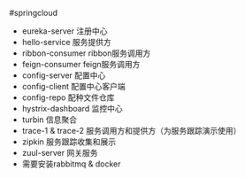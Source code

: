 #springcloud


- eureka-server 注册中心
- hello-service 服务提供方
- ribbon-consumer ribbon服务调用方
- feign-consumer feign服务调用方
- config-server 配置中心
- config-client 配置中心客户端
- config-repo 配种文件仓库
- hystrix-dashboard 监控中心
- turbin 信息聚合
- trace-1 & trace-2 服务调用方和提供方（为服务跟踪演示使用）
- zipkin 服务跟踪收集和展示
- zuul-server 网关服务
- 需要安装rabbitmq & docker
